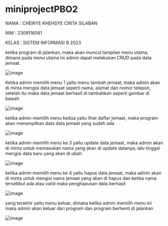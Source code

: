 # miniprojectPBO2
NAMA    : CHEIRYE KHEHSYE CINTA SILABAN

NIM     : 2309116061

KELAS   : SISTEM INFORMASI B 2023


ketika program di jalankan, maka akan muncul tampilan menu utama, dimana pada menu utama ini admin dapat melakukan CRUD pada data jemaat.

![image](https://github.com/user-attachments/assets/592f8d5f-a6c1-4c39-95fe-f3be77a1904b)

Ketika admin memilih menu 1 yaitu menu tambah jemaat, maka admin akan di minta mengisi data jemaat seperti nama, alamat dan nomor telepon, setelah itu maka data jemaat berhasil di tambahkan seperti gambar di bawah

![image](https://github.com/user-attachments/assets/7ac81f95-2c94-4766-99b1-06b0b897120a)

ketika admin memilih menu kedua yaitu lihat daftar jemaat, maka program akan menampilkan data data jemaat yang sudah ada

![image](https://github.com/user-attachments/assets/bb8863fa-8084-4a61-90eb-8c4dda691b61)

ketika admin memilih menu ke 3 yaitu update data jemaat, maka admin akan di minta untuk memasukan nama yang akan di update datanya, lalu tinggal mengisi data baru yang akan di ubah

![image](https://github.com/user-attachments/assets/7d65caea-c809-43fd-b53e-2ab817195c68)

ketika admin memilih menu ke 4 yaitu hapus data jemaat, maka admin akan di minta untuk mengisi nama jemaat yang akan di hapus dan ketika nama tersebbut ada atau valid maka penghapusan data berhasil

![image](https://github.com/user-attachments/assets/fe00617c-2c13-4ecb-8b15-ca3878aab7bb)

yang terakhir yaitu menu keluar, dimana ketika admin memilih menu ini maka admin akan keluar dari program dan program berhenti di jalankan

![image](https://github.com/user-attachments/assets/acc56724-1eb6-4e26-8c90-055f9a108ae7)





